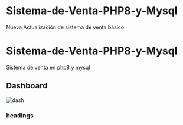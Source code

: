 # Sistema-de-Venta-PHP8-y-Mysql
Nueva Actualización de sistema de venta básico

# Sistema-de-Venta-PHP8-y-Mysql
Sistema de venta en php8 y mysql

## Dashboard

![dash](https://user-images.githubusercontent.com/86984317/194640658-e49ea861-5f0b-4299-8b06-3ee0b9af36cc.PNG)

### headings